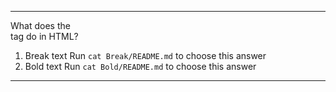------

What does the <br> tag do in HTML?

1. Break text      Run `cat Break/README.md` to choose this answer
2. Bold text     Run `cat Bold/README.md` to choose this answer

---
